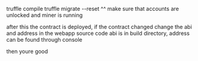 truffle compile
truffle migrate --reset
^^ make sure that accounts are unlocked and miner is running

after this the contract is deployed, if the contract changed change the abi and address in the webapp source code
abi is in build directory, address can be found through console

then youre good
